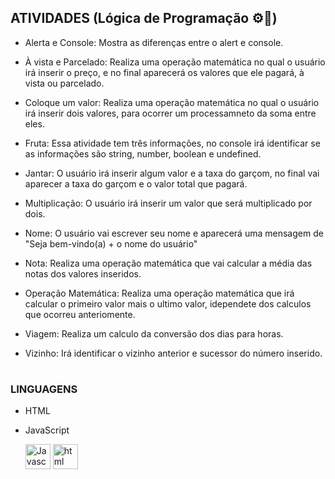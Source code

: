 ## ATIVIDADES (Lógica de Programação ⚙💭)

- Alerta e Console:
Mostra as diferenças entre o alert e console.

- À vista e Parcelado:
Realiza uma operação matemática no qual o usuário irá inserir o preço, e no final aparecerá os valores que ele pagará, à vista ou parcelado.

- Coloque um valor:
Realiza uma operação matemática no qual o usuário irá inserir dois valores, para ocorrer um processamneto da soma entre eles.

- Fruta:
Essa atividade tem três informações, no console irá identificar se as informações são string, number, boolean e undefined.

- Jantar:
O usuário irá inserir algum valor e a taxa do garçom, no final vai aparecer a taxa do garçom e o valor total que pagará.

- Multiplicação:
O usuário irá inserir um valor que será multiplicado por dois.

- Nome:
O usuário vai escrever seu nome e aparecerá uma mensagem de "Seja bem-vindo(a) + o nome do usuário"
  
- Nota:
Realiza uma operação matemática que vai calcular a média das notas dos valores inseridos.

- Operação Matemática:
Realiza uma operação matemática que irá calcular o primeiro valor mais o ultimo valor, idependete dos calculos que ocorreu anteriomente.

- Viagem:
Realiza um calculo da conversão dos dias para horas.

- Vizinho:
Irá identificar o vizinho anterior e sucessor do número inserido.
#

### LINGUAGENS

- HTML
- JavaScript

  <img src="https://cdn.jsdelivr.net/gh/devicons/devicon/icons/javascript/javascript-original.svg" aling = "center" alt = "Javascript" height = "40" width = "40" />
  <img src="https://cdn.jsdelivr.net/gh/devicons/devicon/icons/html5/html5-original.svg" aling = "center" alt = "html" height = "40" width = "40" />

